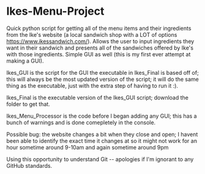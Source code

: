 # Ikes-Menu-Project
Quick python script for getting all of the menu items and their ingredients from the Ike's website (a local sandwich shop with a LOT of options https://www.ikessandwich.com/). Allows the user to input ingredients they want in their sandwich and presents all of the sandwiches offered by Ike's with those ingredients. Simple GUI as well (this is my first ever attempt at making a GUI).

Ikes_GUI is the script for the GUI the executable in Ikes_Final is based off of; this will always be the most updated version of the script; it will do the same thing as the executable, just with the extra step of having to run it :).

Ikes_Final is the executable version of the Ikes_GUI script; download the folder to get that.

Ikes_Menu_Processor is the code before I began adding any GUI; this has a bunch of warnings and is done comepletely in the console.

Possible bug: the website changes a bit when they close and open; I havent been able to identify the exact time it changes at so it might not work for an hour sometime around 9-10am and again sometime around 9pm

Using this opportunity to understand Git -- apologies if I'm ignorant to any GitHub standards.
